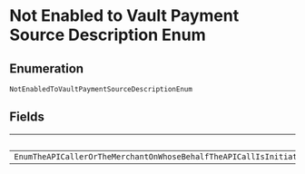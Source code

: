 
# Not Enabled to Vault Payment Source Description Enum

## Enumeration

`NotEnabledToVaultPaymentSourceDescriptionEnum`

## Fields

| Name |
|  --- |
| `EnumTheAPICallerOrTheMerchantOnWhoseBehalfTheAPICallIsInitiatedIsNotAllowedToVaultTheGivenSourcePleaseContactPayPalCustomerSupportForAssistance` |


